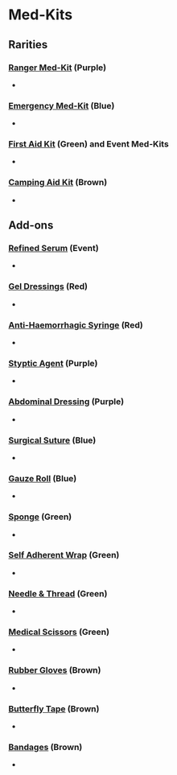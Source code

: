 # Med-Kits

## Rarities

### [Ranger Med-Kit](<https://deadbydaylight.wiki.gg/wiki/Ranger_Med-Kit>) (Purple)

-


### [Emergency Med-Kit](<https://deadbydaylight.wiki.gg/wiki/Emergency_Med-Kit>) (Blue)

-


### [First Aid Kit](<https://deadbydaylight.wiki.gg/wiki/First_Aid_Kit>) (Green) and Event Med-Kits

-


### [Camping Aid Kit](<https://deadbydaylight.wiki.gg/wiki/Camping_Aid_Kit>) (Brown)

-


## Add-ons


### [Refined Serum](<https://deadbydaylight.wiki.gg/wiki/Refined_Serum>) (Event)

-


### [Gel Dressings](<https://deadbydaylight.wiki.gg/wiki/Gel_Dressings>) (Red)

-


### [Anti-Haemorrhagic Syringe](<https://deadbydaylight.wiki.gg/wiki/Anti-Haemorrhagic_Syringe>) (Red)

-


### [Styptic Agent](<https://deadbydaylight.wiki.gg/wiki/Styptic_Agent>) (Purple)

-


### [Abdominal Dressing](<https://deadbydaylight.wiki.gg/wiki/Abdominal_Dressing>) (Purple)

-


### [Surgical Suture](<https://deadbydaylight.wiki.gg/wiki/Surgical_Suture>) (Blue)

-


### [Gauze Roll](<https://deadbydaylight.wiki.gg/wiki/Gauze_Roll>) (Blue)

-


### [Sponge](<https://deadbydaylight.wiki.gg/wiki/Sponge>) (Green)

-


### [Self Adherent Wrap](<https://deadbydaylight.wiki.gg/wiki/Self_Adherent_Wrap>) (Green)

-


### [Needle & Thread](<https://deadbydaylight.wiki.gg/wiki/Needle_%26_Thread>) (Green)

-


### [Medical Scissors](<https://deadbydaylight.wiki.gg/wiki/Medical_Scissors>) (Green)

-


### [Rubber Gloves](<https://deadbydaylight.wiki.gg/wiki/Rubber_Gloves>) (Brown)

-


### [Butterfly Tape](<https://deadbydaylight.wiki.gg/wiki/Butterfly_Tape>) (Brown)

-


### [Bandages](<https://deadbydaylight.wiki.gg/wiki/Bandages>) (Brown)

-
